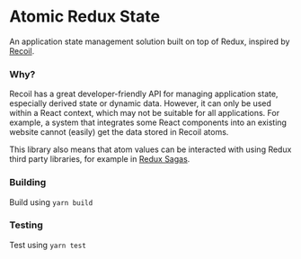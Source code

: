 # Atomic Redux State

An application state management solution built on top of Redux, inspired by [Recoil](https://recoiljs.org/).

### Why?

Recoil has a great developer-friendly API for managing application state, especially derived state or dynamic data. However, it can only be used within a React context, which may not be suitable for all applications. For example, a system that integrates some React components into an existing website cannot (easily) get the data stored in Recoil atoms.

This library also means that atom values can be interacted with using Redux third party libraries, for example in [Redux Sagas](https://redux-saga.js.org/).

### Building

Build using `yarn build`

### Testing

Test using `yarn test`